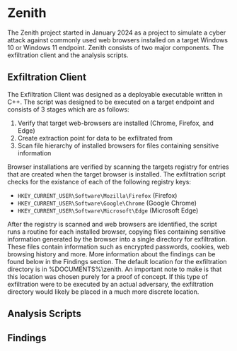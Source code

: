 # Zenith
The Zenith project started in January 2024 as a project to simulate a cyber attack against commonly used web browsers installed on a target Windows 10 or Windows 11 endpoint. Zenith consists of two major components. The exfiltration client and the analysis scripts.


## Exfiltration Client
The Exfiltration Client was designed as a deployable executable written in C++. The script was designed to be executed on a target endpoint and consists of 3 stages which are as follows: 

1. Verify that target web-browsers are installed (Chrome, Firefox, and Edge)
2. Create extraction point for data to be exfiltrated from
3. Scan file hierarchy of installed browsers for files containing sensitive information

Browser installations are verified by scanning the targets registry for entries that are created when the target browser is installed. The exfiltration script checks for the existance of each of the following registry keys:

- `HKEY_CURRENT_USER\Software\Mozilla\Firefox` (Firefox)
- `HKEY_CURRENT_USER\Software\Google\Chrome` (Google Chrome)
- `HKEY_CURRENT_USER\Software\Microsoft\Edge` (Microsoft Edge)

After the registry is scanned and web browsers are identified, the script runs a routine for each installed browser, copying files containing sensitive information generated by the browser into a single directory for exfiltration. These files contain information such as encrypted passwords, cookies, web browsing history and more. More information about the findings can be found below in the Findings section. The default location for the exfiltration directory is in %DOCUMENTS%\zenith. An important note to make is that this location was chosen purely for a proof of concept. If this type of exfiltration were to be executed by an actual adversary, the exfiltration directory would likely be placed in a much more discrete location.  


## Analysis Scripts


## Findings
